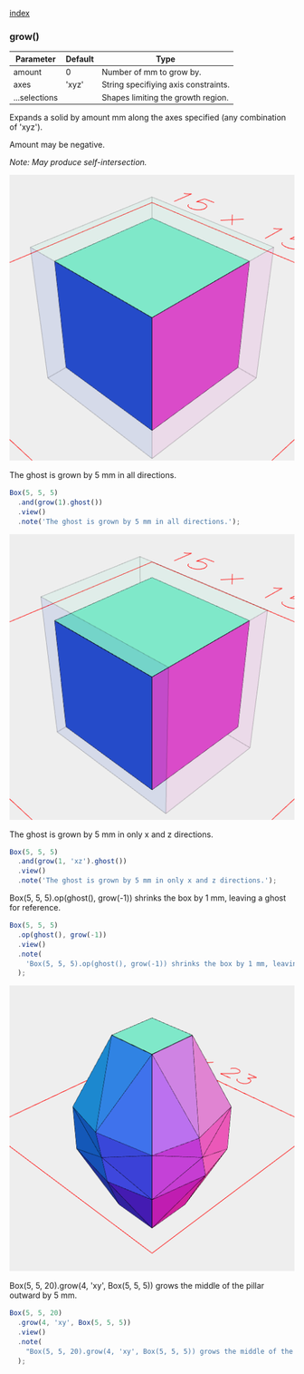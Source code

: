 [index](../../nb/api/index.md)
### grow()
Parameter|Default|Type
---|---|---
amount|0|Number of mm to grow by.
axes|'xyz'|String specifiying axis constraints.
...selections||Shapes limiting the growth region.

Expands a solid by amount mm along the axes specified (any combination of 'xyz').

Amount may be negative.

_Note: May produce self-intersection._

![Image](grow.md.$2.png)

The ghost is grown by 5 mm in all directions.

```JavaScript
Box(5, 5, 5)
  .and(grow(1).ghost())
  .view()
  .note('The ghost is grown by 5 mm in all directions.');
```

![Image](grow.md.$3.png)

The ghost is grown by 5 mm in only x and z directions.

```JavaScript
Box(5, 5, 5)
  .and(grow(1, 'xz').ghost())
  .view()
  .note('The ghost is grown by 5 mm in only x and z directions.');
```

Box(5, 5, 5).op(ghost(), grow(-1)) shrinks the box by 1 mm, leaving a ghost for reference.

```JavaScript
Box(5, 5, 5)
  .op(ghost(), grow(-1))
  .view()
  .note(
    'Box(5, 5, 5).op(ghost(), grow(-1)) shrinks the box by 1 mm, leaving a ghost for reference.'
  );
```

![Image](grow.md.$5.png)

Box(5, 5, 20).grow(4, 'xy', Box(5, 5, 5)) grows the middle of the pillar outward by 5 mm.

```JavaScript
Box(5, 5, 20)
  .grow(4, 'xy', Box(5, 5, 5))
  .view()
  .note(
    "Box(5, 5, 20).grow(4, 'xy', Box(5, 5, 5)) grows the middle of the pillar outward by 5 mm."
  );
```

